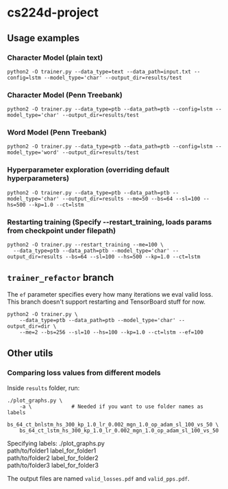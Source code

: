 # cs224d-project

## Usage examples

### Character Model (plain text)
    python2 -O trainer.py --data_type=text --data_path=input.txt --config=lstm --model_type='char' --output_dir=results/test

### Character Model (Penn Treebank)
    python2 -O trainer.py --data_type=ptb --data_path=ptb --config=lstm --model_type='char' --output_dir=results/test

### Word Model (Penn Treebank)

    python2 -O trainer.py --data_type=ptb --data_path=ptb --config=lstm --model_type='word' --output_dir=results/test

### Hyperparameter exploration (overriding default hyperparameters)
    python2 -O trainer.py --data_type=ptb --data_path=ptb --model_type='char' --output_dir=results --me=50 --bs=64 --sl=100 --hs=500 --kp=1.0 --ct=lstm

### Restarting training (Specify --restart_training, loads params from checkpoint under filepath)
    python2 -O trainer.py --restart_training --me=100 \
      --data_type=ptb --data_path=ptb --model_type='char' --output_dir=results --bs=64 --sl=100 --hs=500 --kp=1.0 --ct=lstm


## `trainer_refactor` branch
The `ef` parameter specifies every how many iterations we eval valid loss.
This branch doesn't support restarting and TensorBoard stuff for now.

    python2 -O trainer.py \
        --data_type=ptb --data_path=ptb --model_type='char' --output_dir=dir \
        --me=2 --bs=256 --sl=10 --hs=100 --kp=1.0 --ct=lstm --ef=100



## Other utils

### Comparing loss values from different models
Inside `results` folder, run:

    ./plot_graphs.py \
        -a \             # Needed if you want to use folder names as labels
        bs_64_ct_bnlstm_hs_300_kp_1.0_lr_0.002_mgn_1.0_op_adam_sl_100_vs_50 \
        bs_64_ct_lstm_hs_300_kp_1.0_lr_0.002_mgn_1.0_op_adam_sl_100_vs_50

Specifying labels:
    ./plot_graphs.py \
        path/to/folder1 label_for_folder1 \
        path/to/folder2 label_for_folder2 \
        path/to/folder3 label_for_folder3

The output files are named `valid_losses.pdf` and `valid_pps.pdf`.

